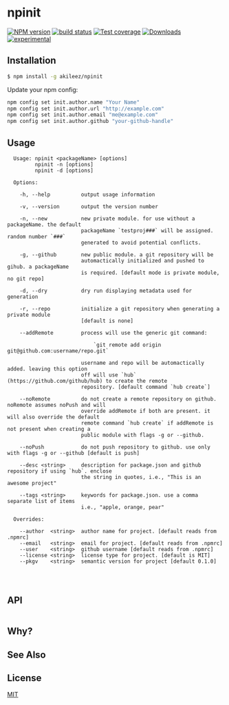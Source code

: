 # npinit
[![NPM version][npm-image]][npm-url]
[![build status][travis-image]][travis-url]
[![Test coverage][coveralls-image]][coveralls-url]
[![Downloads][downloads-image]][downloads-url]
[![experimental][stability-image]][stability-url]



## Installation
```bash
$ npm install -g akileez/npinit
```

Update your npm config:

``` bash
npm config set init.author.name "Your Name"
npm config set init.author.url "http://example.com"
npm config set init.author.email "me@example.com"
npm config set init.author.github "your-github-handle"
```

## Usage
```
  Usage: npinit <packageName> [options]
         npinit -n [options]
         npinit -d [options]

  Options:

    -h, --help          output usage information
    
    -v, --version       output the version number
    
    -n, --new           new private module. for use without a packageName. the default
                        packageName `testproj###` will be assigned. random number `###` 
                        generated to avoid potential conflicts. 
    
    -g, --github        new public module. a git repository will be 
                        automactically initialized and pushed to gihub. a packageName
                        is required. [default mode is private module, no git repo]
    
    -d, --dry           dry run displaying metadata used for generation
    
    -r, --repo          initialize a git repository when generating a private module
                        [default is none]
    
    --addRemote         process will use the generic git command: 
                        
                            `git remote add origin git@github.com:username/repo.git`
                        
                        username and repo will be automactically added. leaving this option
                        off will use `hub` (https://github.com/github/hub) to create the remote 
                        repository. [default command `hub create`]
    
    --noRemote          do not create a remote repository on github. noRemote assumes noPush and will
                        override addRemote if both are present. it will also override the default 
                        remote command `hub create` if addRemote is not present when creating a 
                        public module with flags -g or --github.
    
    --noPush            do not push repository to github. use only with flags -g or --github [default is push] 
    
    --desc <string>     description for package.json and github repository if using `hub`. enclose 
                        the string in quotes, i.e., "This is an awesome project"
    
    --tags <string>     keywords for package.json. use a comma separate list of items
                        i.e., "apple, orange, pear"

  Overrides:

    --author  <string>  author name for project. [default reads from .npmrc]
    --email   <string>  email for project. [default reads from .npmrc]
    --user    <string>  github username [default reads from .npmrc]
    --license <string>  license type for project. [default is MIT]
    --pkgv    <string>  semantic version for project [default 0.1.0]

    
    
```

## API
```js

```

## Why?


## See Also


## License
[MIT](https://tldrlegal.com/license/mit-license)

[npm-image]: https://img.shields.io/npm/v/npinit.svg?style=flat-square
[npm-url]: https://npmjs.org/package/npinit
[travis-image]: https://img.shields.io/travis/akileez/npinit.svg?style=flat-square
[travis-url]: https://travis-ci.org/akileez/npinit
[coveralls-image]: https://img.shields.io/coveralls/akileez/npinit.svg?style=flat-square
[coveralls-url]: https://coveralls.io/r/akileez/npinit?branch=master
[downloads-image]: http://img.shields.io/npm/dm/npinit.svg?style=flat-square
[downloads-url]: https://npmjs.org/package/npinit
[stability-image]: https://img.shields.io/badge/stability-experimental-orange.svg?style=flat-square
[stability-url]: https://github.com/akileez/npinit
